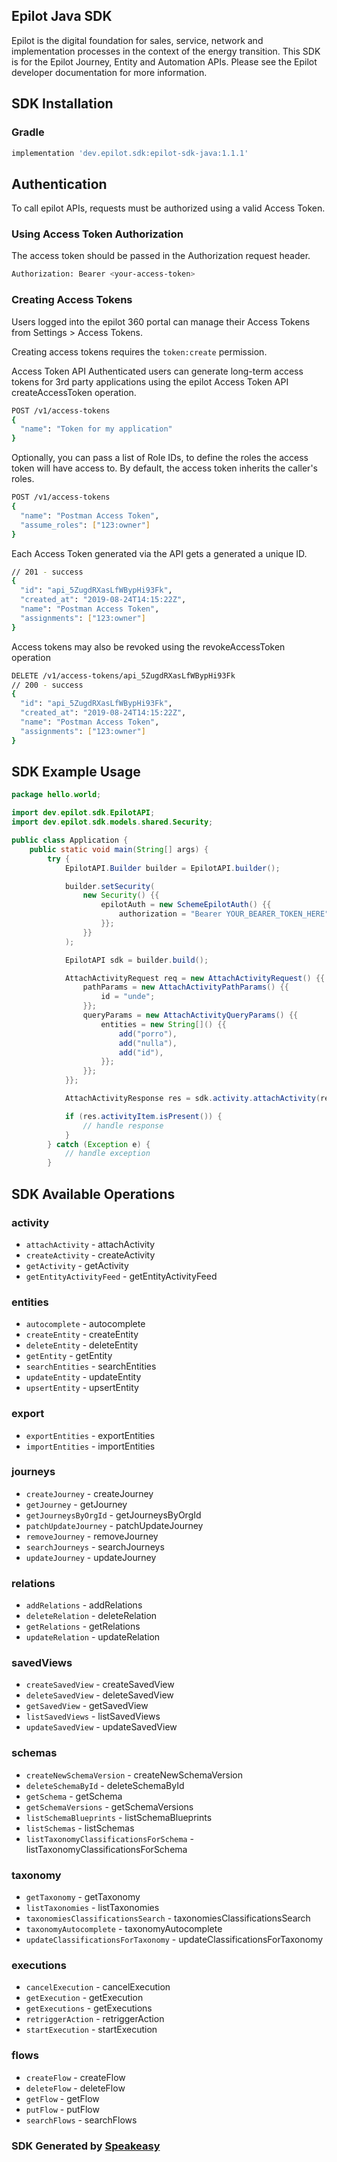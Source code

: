 ## Epilot Java SDK

Epilot is the digital foundation for sales, service, network and implementation processes in the context of the energy transition. This SDK is for the Epilot Journey, Entity and Automation APIs. Please see the Epilot developer documentation for more information.

<!-- Start SDK Installation -->
## SDK Installation

### Gradle

```groovy
implementation 'dev.epilot.sdk:epilot-sdk-java:1.1.1'
```
<!-- End SDK Installation -->

## Authentication

To call epilot APIs, requests must be authorized using a valid Access Token.

### Using Access Token Authorization
The access token should be passed in the Authorization request header.

```bash
Authorization: Bearer <your-access-token>
```

### Creating Access Tokens
Users logged into the epilot 360 portal can manage their Access Tokens from Settings > Access Tokens.

Creating access tokens requires the `token:create` permission.

Access Token API
Authenticated users can generate long-term access tokens for 3rd party applications using the epilot Access Token API createAccessToken operation.

```bash
POST /v1/access-tokens
{
  "name": "Token for my application"
}
```
Optionally, you can pass a list of Role IDs, to define the roles the access token will have access to. By default, the access token inherits the caller's roles.

```bash
POST /v1/access-tokens
{
  "name": "Postman Access Token",
  "assume_roles": ["123:owner"]
}
```
Each Access Token generated via the API gets a generated a unique ID.

```bash
// 201 - success
{
  "id": "api_5ZugdRXasLfWBypHi93Fk",
  "created_at": "2019-08-24T14:15:22Z",
  "name": "Postman Access Token",
  "assignments": ["123:owner"]
}
```
Access tokens may also be revoked using the revokeAccessToken operation
```bash
DELETE /v1/access-tokens/api_5ZugdRXasLfWBypHi93Fk
// 200 - success
{
  "id": "api_5ZugdRXasLfWBypHi93Fk",
  "created_at": "2019-08-24T14:15:22Z",
  "name": "Postman Access Token",
  "assignments": ["123:owner"]
}
```

## SDK Example Usage
<!-- Start SDK Example Usage -->
```java
package hello.world;

import dev.epilot.sdk.EpilotAPI;
import dev.epilot.sdk.models.shared.Security;

public class Application {
    public static void main(String[] args) {
        try {
            EpilotAPI.Builder builder = EpilotAPI.builder();

            builder.setSecurity(
                new Security() {{
                    epilotAuth = new SchemeEpilotAuth() {{
                        authorization = "Bearer YOUR_BEARER_TOKEN_HERE";
                    }};
                }}
            );

            EpilotAPI sdk = builder.build();

            AttachActivityRequest req = new AttachActivityRequest() {{
                pathParams = new AttachActivityPathParams() {{
                    id = "unde";
                }};
                queryParams = new AttachActivityQueryParams() {{
                    entities = new String[]() {{
                        add("porro"),
                        add("nulla"),
                        add("id"),
                    }};
                }};
            }};

            AttachActivityResponse res = sdk.activity.attachActivity(req);

            if (res.activityItem.isPresent()) {
                // handle response
            }
        } catch (Exception e) {
            // handle exception
        }
```
<!-- End SDK Example Usage -->

<!-- Start SDK Available Operations -->
## SDK Available Operations


### activity

* `attachActivity` - attachActivity
* `createActivity` - createActivity
* `getActivity` - getActivity
* `getEntityActivityFeed` - getEntityActivityFeed

### entities

* `autocomplete` - autocomplete
* `createEntity` - createEntity
* `deleteEntity` - deleteEntity
* `getEntity` - getEntity
* `searchEntities` - searchEntities
* `updateEntity` - updateEntity
* `upsertEntity` - upsertEntity

### export

* `exportEntities` - exportEntities
* `importEntities` - importEntities

### journeys

* `createJourney` - createJourney
* `getJourney` - getJourney
* `getJourneysByOrgId` - getJourneysByOrgId
* `patchUpdateJourney` - patchUpdateJourney
* `removeJourney` - removeJourney
* `searchJourneys` - searchJourneys
* `updateJourney` - updateJourney

### relations

* `addRelations` - addRelations
* `deleteRelation` - deleteRelation
* `getRelations` - getRelations
* `updateRelation` - updateRelation

### savedViews

* `createSavedView` - createSavedView
* `deleteSavedView` - deleteSavedView
* `getSavedView` - getSavedView
* `listSavedViews` - listSavedViews
* `updateSavedView` - updateSavedView

### schemas

* `createNewSchemaVersion` - createNewSchemaVersion
* `deleteSchemaById` - deleteSchemaById
* `getSchema` - getSchema
* `getSchemaVersions` - getSchemaVersions
* `listSchemaBlueprints` - listSchemaBlueprints
* `listSchemas` - listSchemas
* `listTaxonomyClassificationsForSchema` - listTaxonomyClassificationsForSchema

### taxonomy

* `getTaxonomy` - getTaxonomy
* `listTaxonomies` - listTaxonomies
* `taxonomiesClassificationsSearch` - taxonomiesClassificationsSearch
* `taxonomyAutocomplete` - taxonomyAutocomplete
* `updateClassificationsForTaxonomy` - updateClassificationsForTaxonomy

### executions

* `cancelExecution` - cancelExecution
* `getExecution` - getExecution
* `getExecutions` - getExecutions
* `retriggerAction` - retriggerAction
* `startExecution` - startExecution

### flows

* `createFlow` - createFlow
* `deleteFlow` - deleteFlow
* `getFlow` - getFlow
* `putFlow` - putFlow
* `searchFlows` - searchFlows
<!-- End SDK Available Operations -->

### SDK Generated by [Speakeasy](https://docs.speakeasyapi.dev/docs/using-speakeasy/client-sdks)

